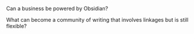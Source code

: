 Can a business be powered by Obsidian?

What can become a community of writing that involves linkages but is still flexible?

